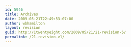 ```yaml
---
id: 5946
title: Archives
date: 2009-05-21T22:49:53-07:00
author: wbhamilton
layout: revision
guid: http://1twentyeight.com/2009/05/21/21-revision-5/
permalink: /21-revision-v1/
---
```

